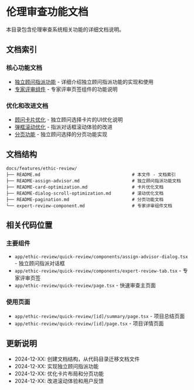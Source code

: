 # 伦理审查功能文档

本目录包含伦理审查系统相关功能的详细文档说明。

## 文档索引

### 核心功能文档
- [独立顾问指派功能](./README-assign-advisor.md) - 详细介绍独立顾问指派功能的实现和使用
- [专家评审组件](./expert-review-component.md) - 专家评审页签组件的功能说明

### 优化和改进文档
- [顾问卡片优化](./README-card-optimization.md) - 独立顾问选择卡片的UI优化说明
- [弹框滚动优化](./README-dialog-scroll-optimization.md) - 指派对话框滚动体验的改进
- [分页功能](./README-pagination.md) - 独立顾问选择的分页功能实现

## 文档结构

```
docs/features/ethic-review/
├── README.md                                   # 本文件 - 文档索引
├── README-assign-advisor.md                    # 独立顾问指派功能文档
├── README-card-optimization.md                 # 卡片优化文档
├── README-dialog-scroll-optimization.md        # 滚动优化文档
├── README-pagination.md                        # 分页功能文档
└── expert-review-component.md                  # 专家评审组件文档
```

## 相关代码位置

### 主要组件
- `app/ethic-review/quick-review/components/assign-advisor-dialog.tsx` - 独立顾问指派对话框
- `app/ethic-review/quick-review/components/expert-review-tab.tsx` - 专家评审页签
- `app/ethic-review/quick-review/page.tsx` - 快速审查主页面

### 使用页面
- `app/ethic-review/quick-review/[id]/summary/page.tsx` - 项目总结页面
- `app/ethic-review/quick-review/[id]/page.tsx` - 项目详情页面

## 更新说明
- 2024-12-XX: 创建文档结构，从代码目录迁移文档文件
- 2024-12-XX: 实现独立顾问指派功能
- 2024-12-XX: 优化卡片布局和分页功能
- 2024-12-XX: 改进滚动体验和用户反馈 